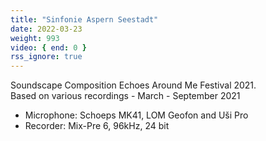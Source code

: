 ```yaml
---
title: "Sinfonie Aspern Seestadt"
date: 2022-03-23
weight: 993
video: { end: 0 }
rss_ignore: true
---
```

Soundscape Composition Echoes Around Me Festival 2021.  
Based on various recordings - March - September 2021

* Microphone: Schoeps MK41, LOM Geofon and Uši Pro
* Recorder: Mix-Pre 6, 96kHz, 24 bit

<!--
{{< vimeo "663353830?h=d197340ccf" >}}
-->
